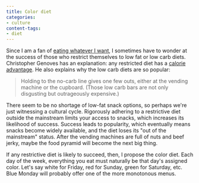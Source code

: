 ```yaml
---
title: Color diet
categories:
- culture
content-tags:
- diet
---
```


Since I am a fan of [eating whatever I want][1], I sometimes have to wonder at the success of those who restrict themselves to low fat or low carb diets.  Christopher Genoves has an explanation: any restricted diet has a [calorie advantage][2].  He also explains why the low carb diets are so popular:


   [1]: /library/principles/fitness/
   [2]: http://signalplusnoise.com/archives/000409.html

> Holding to the no-carb line gives one few outs, either at the vending machine or the cupboard. (Those low carb bars are not only disgusting but outrageously expensive.)

There seem to be no shortage of low-fat snack options, so perhaps we're just witnessing a cultural cycle.  Rigorously adhering to a restrictive diet outside the mainstream limits your access to snacks, which increases its likelihood of success.  Success leads to popularity, which eventually means snacks become widely available, and the diet loses its "out of the mainstream" status.  After the vending machines are full of nuts and beef jerky, maybe the food pyramid will become the next big thing.

If any restrictive diet is likely to succeed, then, I propose the color diet.  Each day of the week, everything you eat must naturally be that day's assigned color.  Let's say white for Friday, red for Sunday, green for Saturday, etc.  Blue Monday will probably offer one of the more monotonous menus.
